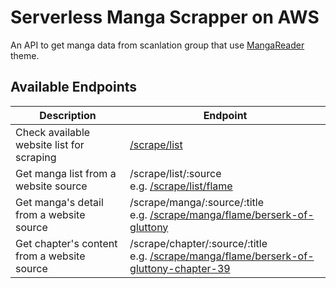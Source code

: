 # Serverless Manga Scrapper on AWS

An API to get manga data from scanlation group that use [MangaReader](https://themesia.com/mangareader-wordpress-theme/) theme.

## Available Endpoints

|Description|Endpoint|
|-|-|
|Check available website list for scraping|[/scrape/list](https://mfv1h3g0kc.execute-api.ap-southeast-1.amazonaws.com/scrape/list)|
|Get manga list from a website source|/scrape/list/:source<br>e.g. [/scrape/list/flame](https://mfv1h3g0kc.execute-api.ap-southeast-1.amazonaws.com/scrape/list/flame)|
|Get manga's detail from a website source|/scrape/manga/:source/:title<br>e.g. [/scrape/manga/flame/berserk-of-gluttony](https://mfv1h3g0kc.execute-api.ap-southeast-1.amazonaws.com/scrape/manga/flame/berserk-of-gluttony)|
|Get chapter's content from a website source|/scrape/chapter/:source/:title<br>e.g. [/scrape/manga/flame/berserk-of-gluttony-chapter-39](https://mfv1h3g0kc.execute-api.ap-southeast-1.amazonaws.com/scrape/chapter/flame/berserk-of-gluttony-chapter-39)|

